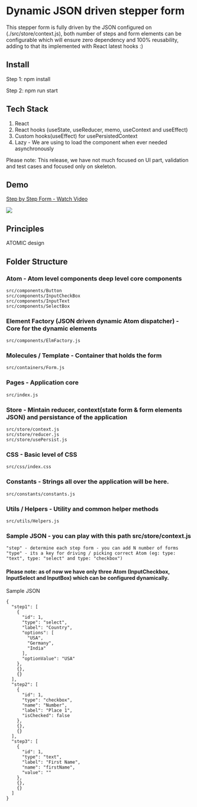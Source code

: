  # Dynamic JSON driven stepper form

This stepper form is fully driven by the JSON configured on (./src/store/context.js), both number of steps and form elements can be configurable which will ensure zero dependency and 100% reusability, adding to that its implemented with React latest hooks :)

## Install     
Step 1: npm install

Step 2: npm run start

##  Tech Stack
1. React
2. React hooks (useState, useReducer, memo, useContext and useEffect) 
4. Custom hooks(useEffect) for usePersistedContext 
5. Lazy - We are using to load the component when ever needed asynchronously 

Please note: This release, we have not much focused on UI part, validation and test cases and focused only on skeleton.

## Demo 

<a href="https://www.loom.com/share/b3dbdcf6077f4acf9326c7fd477f824e"> <p>Step by Step Form - Watch Video</p> <img style="max-width:300px;" src="https://cdn.loom.com/sessions/thumbnails/b3dbdcf6077f4acf9326c7fd477f824e-with-play.gif"> </a>

## Principles
ATOMIC design

## Folder Structure 

### Atom - Atom level components deep level core components
    src/components/Button
    src/components/InputCheckBox
    src/components/InputText
    src/components/SelectBox

### Element Factory (JSON driven dynamic Atom dispatcher) - Core for the dynamic elements
    src/components/ElmFactory.js 

### Molecules / Template  - Container that holds the form
    src/containers/Form.js

### Pages - Application core
    src/index.js

### Store - Mintain reducer, context(state form & form elements JSON) and persistance of the application
    src/store/context.js
    src/store/reducer.js
    src/store/usePersist.js
    
### CSS - Basic level of CSS
    src/css/index.css

### Constants - Strings all over the application will be here.
    src/constants/constants.js
    
### Utils / Helpers - Utility and common helper methods
    src/utils/Helpers.js

### Sample JSON - you can play with this path src/store/context.js

```
"step" - determine each step form - you can add N number of forms
"type" - its a key for driving / picking correct Atom (eg: type: "text", type: "select" and type: "checkbox")
```

#### Please note: as of now we have only three Atom (InputCheckbox, InputSelect and InputBox) which can be configured dynamically. 

Sample JSON
```
{
  "step1": [
    {
      "id": 1,
      "type": "select",
      "label": "Country",
      "options": [
        "USA",
        "Germany",
        "India"
      ],
      "optionValue": "USA"
    },
    {},
    {}
  ],
  "step2": [
    {
      "id": 1,
      "type": "checkbox",
      "name": "Number",
      "label": "Place 1",
      "isChecked": false
    },
    {},
    {}
  ],
  "step3": [
    {
      "id": 1,
      "type": "text",
      "label": "First Name",
      "name": "firstName",
      "value": ""
    },
    {},
    {}
  ]
}
```



